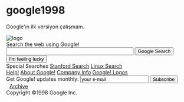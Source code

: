 # google1998
Google'ın ilk versiyon çalışmam.

<!DOCTYPE html>
<html lang="en">
<head>
    <meta charset="UTF-8">
    <meta http-equiv="X-UA-Compatible" content="IE=edge">
    <meta name="viewport" content="width=device-width, initial-scale=1.0">
    <title>Google</title>
    <link rel="stylesheet" href="style.css">
</head>



  
<body>
    <main>
        <img src="https://web.archive.org/web/19990504112211im_/http://www.google.com/google.jpg" alt="logo">
        <div class="gy-0">
            <span> Search the web using Google!</span>
            <input type="text" size="40">
            <Button>Google Search</Button>
            <Button>I'm feeling lucky</Button>
        </div>
        <div id="links">
            <div class="g-1">
                <div class="alt">
                    <span>Special Searches</span>
                    <a href="#">Stanford Search</a>
                    <a href="#">Linux Search</a>
                </div>
            </div>
            <div class="g-2">
                <a href="#" class="alt-1">Help!</a>
                <a href="#">About Google!</a>
                <a href="#">Company Info</a>
                <a href="#">Google! Logos</a>
            </div>
            <div class="g-3">
                <span>Get Google!</span>
                <span>updates monthly:</span>
                <input type="text" value="your e-mail">
                <Button>Subscribe</Button>
                <a href="#" style="display:inline;margin-left:9px;">
                    Archive</a>
            </div>
        </div>
    </main>
    <footer>Copyright ©1998 Google Inc.</footer>
</body>

</html>
